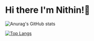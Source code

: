 # Hi there I'm Nithin!👋

![Anurag's GitHub stats](https://github-readme-stats.vercel.app/api?username=Nithin-Kannan&show_icons=true&theme=radical)

[![Top Langs](https://github-readme-stats.vercel.app/api/top-langs/?username=anuraghazra&layout=compact)](https://github.com/Nithin-Kannan/github-readme-stats)













